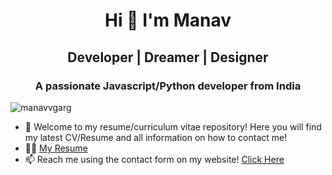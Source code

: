 <h1 align="center">Hi 👋 I'm Manav</h1>
<h2 align="center">Developer | Dreamer | Designer</h2>
<h3 align="center">A passionate Javascript/Python developer from India</h3>

<p align="left"> <img src="https://komarev.com/ghpvc/?username=manavvgarg" alt="manavvgarg" /> </p>

- 🔎 Welcome to my resume/curriculum vitae repository! Here you will find my
  latest CV/Resume and all information on how to contact me!
- 👨‍💻
  [My Resume](https://github.com/ManavvGarg/Resume/blob/main/Resume_Manav_Garg.pdf)
- 📫 Reach me using the contact form on my website!
  [Click Here](https://manavgarg.xyz)
